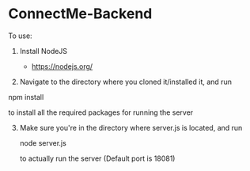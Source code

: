 # ConnectMe-Backend

To use:

1. Install NodeJS 
   - https://nodejs.org/

2. Navigate to the directory where you cloned it/installed it, and run
   
  npm install
   
  to install all the required packages for running the server


3. Make sure you're in the directory where server.js is located, and run

   node server.js
   
   to actually run the server (Default port is 18081)
